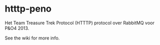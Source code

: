 htttp-peno
==========

Het Team Treasure Trek Protocol (HTTTP) protocol over RabbitMQ voor P&amp;O4 2013.

See the wiki for more info.
